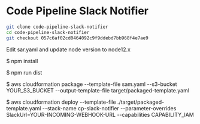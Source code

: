 # Code Pipeline Slack Notifier
```bash
git clone code-pipeline-slack-notifier
cd code-pipeline-slack-notifier
git checkout 057c6af02cd0464092c9f9ddebd7bb968f4e7ae9
```

Edit sar.yaml and update node version to node12.x

$ npm install

$ npm run dist

$ aws cloudformation package --template-file sam.yaml --s3-bucket YOUR_S3_BUCKET --output-template-file target/packaged-template.yaml

$ aws cloudformation deploy --template-file ./target/packaged-template.yaml --stack-name cp-slack-notifier --parameter-overrides SlackUrl=YOUR-INCOMING-WEBHOOK-URL --capabilities CAPABILITY_IAM


